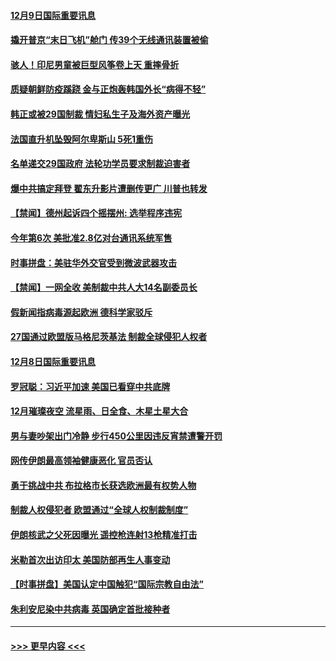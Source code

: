 #### [12月9日国际重要讯息](../pages/prog202/a103005773.md?t=12091802) 
#### [撬开普京“末日飞机”舱门 传39个无线通讯装置被偷](../pages/prog202/a103005704.md?t=12091802) 
#### [骇人！印尼男童被巨型风筝卷上天 重摔骨折](../pages/prog202/a103005583.md?t=12091802) 
#### [质疑朝鲜防疫蹊跷 金与正炮轰韩国外长“病得不轻”](../pages/prog202/a103005498.md?t=12091802) 
#### [韩正或被29国制裁 情妇私生子及海外资产曝光](../pages/prog202/a103005501.md?t=12091802) 
#### [法国直升机坠毁阿尔卑斯山 5死1重伤](../pages/prog202/a103005477.md?t=12091802) 
#### [名单递交29国政府 法轮功学员要求制裁迫害者](../pages/prog202/a103005341.md?t=12091802) 
#### [爆中共搞定拜登 翟东升影片遭删传更广 川普也转发](../pages/prog202/a103005389.md?t=12091802) 
#### [【禁闻】德州起诉四个摇摆州: 选举程序违宪](../pages/prog202/a103005342.md?t=12091802) 
#### [今年第6次 美批准2.8亿对台通讯系统军售](../pages/prog202/a103005331.md?t=12091802) 
#### [时事拼盘：美驻华外交官受到微波武器攻击](../pages/prog202/a103005337.md?t=12091802) 
#### [【禁闻】一网全收 美制裁中共人大14名副委员长](../pages/prog202/a103005252.md?t=12091802) 
#### [假新闻指病毒源起欧洲 德科学家驳斥](../pages/prog202/a103005149.md?t=12091802) 
#### [27国通过欧盟版马格尼茨基法 制裁全球侵犯人权者](../pages/prog202/a103005088.md?t=12091802) 
#### [12月8日国际重要讯息](../pages/prog202/a103004947.md?t=12091802) 
#### [罗冠聪：习近平加速 美国已看穿中共底牌](../pages/prog202/a103004921.md?t=12091802) 
#### [12月璀璨夜空 流星雨、日全食、木星土星大合](../pages/prog202/a103004908.md?t=12091802) 
#### [男与妻吵架出门冷静 步行450公里因违反宵禁遭警开罚](../pages/prog202/a103004859.md?t=12091802) 
#### [网传伊朗最高领袖健康恶化 官员否认](../pages/prog202/a103004724.md?t=12091802) 
#### [勇于挑战中共 布拉格市长获选欧洲最有权势人物](../pages/prog202/a103004694.md?t=12091802) 
#### [制裁人权侵犯者 欧盟通过“全球人权制裁制度”](../pages/prog202/a103004674.md?t=12091802) 
#### [伊朗核武之父死因曝光 遥控枪连射13枪精准打击](../pages/prog202/a103004640.md?t=12091802) 
#### [米勒首次出访印太 美国防部再生人事变动](../pages/prog202/a103004517.md?t=12091802) 
#### [【时事拼盘】美国认定中国触犯“国际宗教自由法”](../pages/prog202/a103004529.md?t=12091802) 
#### [朱利安尼染中共病毒 英国确定首批接种者](../pages/prog202/a103004483.md?t=12091802) 

----
#### [ >>> 更早内容 <<< ](../indexes/prog202-earlier.md)
